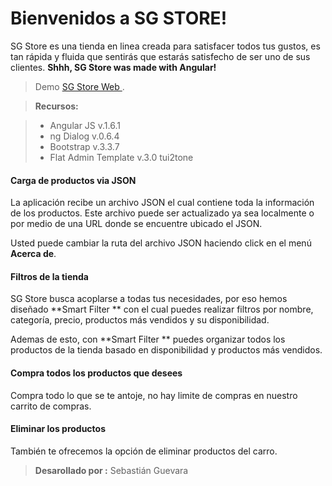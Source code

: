 Bienvenidos a SG STORE!
===================


SG Store es una tienda en linea creada para satisfacer todos tus gustos, es tan rápida y fluida que sentirás que estarás satisfecho de ser uno de sus clientes. 
**Shhh, SG Store was made with Angular!**

> Demo  [SG Store Web ](https://sebasg22.github.io/shopping-cart/#!/).

> **Recursos:**

> - Angular JS v.1.6.1
> - ng Dialog v.0.6.4 
>- Bootstrap v.3.3.7
>- Flat Admin Template v.3.0 tui2tone

#### <i class="icon-file"></i>Carga de productos via JSON

La aplicación recibe un archivo JSON el cual contiene toda la información de los productos.
Este archivo puede ser actualizado ya sea localmente o por medio de una URL donde se encuentre ubicado el JSON.

Usted puede cambiar la ruta del archivo JSON haciendo click en el menú 
<i class="icon-code"></i> **Acerca de**.

#### <i class="icon-filter"></i> Filtros de la tienda
SG Store busca acoplarse a todas tus necesidades, por eso hemos diseñado  **Smart Filter ** con el cual puedes realizar filtros por nombre, categoría, precio, productos más vendidos y su disponibilidad.

Ademas de esto,  con **Smart Filter ** puedes organizar todos los productos de la tienda basado en disponibilidad y productos más vendidos. 


#### <i class="icon-hdd"> </i> Compra todos los productos que desees

Compra todo lo que se te antoje, no hay limite de compras en nuestro carrito de compras.

#### <i class="icon-trash"></i> Eliminar los productos

También te ofrecemos la opción de eliminar productos del carro.

> **Desarollado por :** Sebastián Guevara 